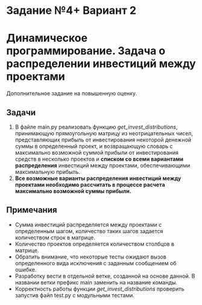 # Задание №4+ Вариант 2
# Динамическое программирование. Задача о распределении инвестиций между проектами
Дополнительное задание на повышенную оценку.
## Задачи  
1. В файле main.py реализовать функцию *get_invest_distributions*, принимающую прямоугольную матрицу из неотрицательных чисел, представляющих прибыль от инвестирования некоторой денежной суммы в определенный проект, и возвращающую словарь с максимально возможной суммой прибыли от инвестирования средств в несколько проектов и **списком со всеми вариантами распределения** инвестиций между проектами, обеспечивающими максимальную прибыль. 
2. **Все возможные варианты распределения инвестиций между проектами необходимо рассчитать в процессе расчета максимально возможной суммы прибыли.**
## Примечания 
- Сумма инвестиций распределяется между проектами с определенным шагом, количество таких шагов задается количеством строк в матрице.
- Количество проектов определяется количеством столбцов в матрице.
- Обратить внимание, что некоторые тесты ожидают вызов определенного вида исключения с заданным сообщением об ошибке.
- Разработку вести в отдельной ветке, созданной на основе данной. В названии ветки префикс main заменить на название команды.
- Корректность работы функции *get_invest_distributions* проверить запустив файл test.py с модульными тестами.